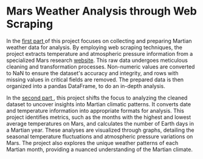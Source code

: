 
# Mars Weather Analysis through Web Scraping

In the <a href="https://github.com/ElleNaazB/WebScraping-DataVisualization/blob/main/part_1_mars_news.ipynb">first part </a> of this project focuses on collecting and preparing Martian weather data for analysis. By employing web scraping techniques, the project extracts temperature and atmospheric pressure information from a specialized Mars research <a href="https://static.bc-edx.com/data/web/mars_facts/temperature.html">website</a>. This raw data undergoes meticulous cleaning and transformation processes. Non-numeric values are converted to NaN to ensure the dataset's accuracy and integrity, and rows with missing values in critical fields are removed. The prepared data is then organized into a pandas DataFrame, to do 
 an in-depth analysis.

In the <a href="https://github.com/ElleNaazB/WebScraping-DataVisualization/blob/main/part_2_mars_weather.ipynb">second part </a>, this project shifts the focus to analyzing the cleaned dataset to uncover insights into Martian climatic patterns. It  converts date and temperature information into appropriate formats for analysis. This project identifies metrics, such as the months with the highest and lowest average temperatures on Mars, and calculates the number of Earth days in a Martian year. These analyses are visualized through graphs, detailing the seasonal temperature fluctuations and atmospheric pressure variations on Mars. The project also explores the unique weather patterns of each Martian month, providing a nuanced understanding of the Martian climate.
